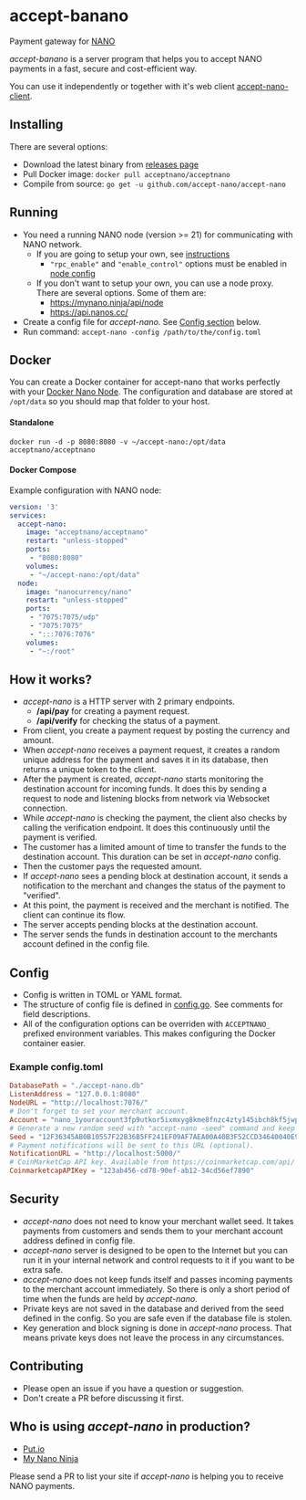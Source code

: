 # accept-banano

Payment gateway for [NANO](https://nano.org)

*accept-banano* is a server program that helps you to accept NANO payments in a fast, secure and cost-efficient way.

You can use it independently or together with it's web client [accept-nano-client](https://github.com/accept-nano/accept-nano-client).

## Installing

There are several options:
 - Download the latest binary from [releases page](https://github.com/accept-nano/accept-nano/releases)
 - Pull Docker image: `docker pull acceptnano/acceptnano`
 - Compile from source: `go get -u github.com/accept-nano/accept-nano`

## Running

 - You need a running NANO node (version >= 21) for communicating with NANO network.
   - If you are going to setup your own, see [instructions](https://docs.nano.org/running-a-node/node-setup/)
     - `"rpc_enable"` and `"enable_control"` options must be enabled in [node config](https://docs.nano.org/running-a-node/configuration/)
   - If you don't want to setup your own, you can use a node proxy. There are several options. Some of them are:
     - https://mynano.ninja/api/node
     - https://api.nanos.cc/
 - Create a config file for *accept-nano*. See [Config section](#config) below.
 - Run command: `accept-nano -config /path/to/the/config.toml`

## Docker

You can create a Docker container for accept-nano that works perfectly with your [Docker Nano Node](https://docs.nano.org/running-a-node/docker-management/).
The configuration and database are stored at `/opt/data` so you should map that folder to your host.

#### Standalone

    docker run -d -p 8080:8080 -v ~/accept-nano:/opt/data acceptnano/acceptnano

#### Docker Compose

Example configuration with NANO node:

```yaml
version: '3'
services:
  accept-nano:
    image: "acceptnano/acceptnano"
    restart: "unless-stopped"
    ports:
     - "8080:8080"
    volumes:
     - "~/accept-nano:/opt/data"
  node:
    image: "nanocurrency/nano"
    restart: "unless-stopped"
    ports:
     - "7075:7075/udp"
     - "7075:7075"
     - ":::7076:7076"
    volumes:
     - "~:/root"
```

## How it works?

 - *accept-nano* is a HTTP server with 2 primary endpoints.
   - **/api/pay** for creating a payment request.
   - **/api/verify** for checking the status of a payment.
 - From client, you create a payment request by posting the currency and amount.
 - When *accept-nano* receives a payment request, it creates a random unique address for the payment and saves it in its database, then returns a unique token to the client.
 - After the payment is created, *accept-nano* starts monitoring the destination account for incoming funds. It does this by sending a request to node and listening blocks from network via Websocket connection.
 - While *accept-nano* is checking the payment, the client also checks by calling the verification endpoint. It does this continuously until the payment is verified.
 - The customer has a limited amount of time to transfer the funds to the destination account. This duration can be set in *accept-nano* config.
 - Then the customer pays the requested amount.
 - If *accept-nano* sees a pending block at destination account, it sends a notification to the merchant and changes the status of the payment to "verified".
 - At this point, the payment is received and the merchant is notified. The client can continue its flow.
 - The server accepts pending blocks at the destination account.
 - The server sends the funds in destination account to the merchants account defined in the config file.

## Config

 - Config is written in TOML or YAML format.
 - The structure of config file is defined in [config.go](https://github.com/accept-nano/accept-nano/blob/master/config.go). See comments for field descriptions.
 - All of the configuration options can be overriden with `ACCEPTNANO_` prefixed environment variables. This makes configuring the Docker container easier.

### Example config.toml

```toml
DatabasePath = "./accept-nano.db"
ListenAddress = "127.0.0.1:8080"
NodeURL = "http://localhost:7076/"
# Don't forget to set your merchant account.
Account = "nano_1youraccount3fp9utkor5ixmxyg8kme8fnzc4zty145ibch8kf5jwpnzr3r"
# Generate a new random seed with "accept-nano -seed" command and keep it secret.
Seed = "12F36345AB0B10557F22B36B5FF241EF09AF7AEA00A40B3F52CCD34640040E92"
# Payment notifications will be sent to this URL (optional).
NotificationURL = "http://localhost:5000/"
# CoinMarketCap API key. Available from https://coinmarketcap.com/api/
CoinmarketcapAPIKey = "123ab456-cd78-90ef-ab12-34cd56ef7890"
```

## Security

 - *accept-nano* does not need to know your merchant wallet seed. It takes payments from customers and sends them to your merchant account address defined in config file.
 - *accept-nano* server is designed to be open to the Internet but you can run it in your internal network and control requests to it if you want to be extra safe.
 - *accept-nano* does not keep funds itself and passes incoming payments to the merchant account immediately. So there is only a short period of time when the funds are held by *accept-nano*.
 - Private keys are not saved in the database and derived from the seed defined in the config. So you are safe even if the database file is stolen.
 - Key generation and block signing is done in *accept-nano* process. That means private keys does not leave the process in any circumstances.

## Contributing

 - Please open an issue if you have a question or suggestion.
 - Don't create a PR before discussing it first.

## Who is using *accept-nano* in production?

 - [Put.io](https://put.io)
 - [My Nano Ninja](https://mynano.ninja)

Please send a PR to list your site if *accept-nano* is helping you to receive NANO payments.
